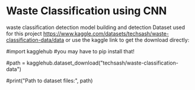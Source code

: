 # Waste Classification using CNN
waste classification detection model building and detection
Dataset used for this project https://www.kaggle.com/datasets/techsash/waste-classification-data/data
or use the kaggle link to get the download directly:

#import kagglehub #you may have to pip install that!

#path = kagglehub.dataset_download("techsash/waste-classification-data")

#print("Path to dataset files:", path)
